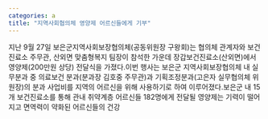 ```yaml
---
categories: a
title: "지역사회협의체 영양제 어르신들에게 기부"
---
```

지난 9월 27일 보은군지역사회보장협의체(공동위원장 구왕회)는 협의체 관계자와 보건진료소 주무관, 산외면 맞춤형복지 팀장이 참석한 가운데 장갑보건진료소(산외면)에서 영양제(200만원 상당) 전달식을 가졌다.이번 행사는 보은군 지역사회보장협의체 내 실무분과 중 의료보건 분과(분과장 김호중 주무관)과 기획조정분과(고은자 실무협의체 위원장)의 분과 사업비를 지역의 어르신을 위해 사용하기로 하여 이루어졌다.보은군 내 15개 보건진료소를 통해 관내 취약계층 어르신들 182명에게 전달될 영양제는 기력이 떨어지고 면역력이 약화된 어르신들의 건강